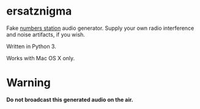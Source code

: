 # ersatznigma

Fake [numbers station](http://priyom.org/number-stations) audio
generator.  Supply your own radio interference and noise artifacts, if
you wish.

Written in Python 3.

Works with Mac OS X only.

# Warning

**Do not broadcast this generated audio on the air.**
